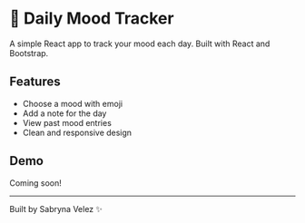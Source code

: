 # 🌈 Daily Mood Tracker

A simple React app to track your mood each day. Built with React and Bootstrap.

## Features
- Choose a mood with emoji
- Add a note for the day
- View past mood entries
- Clean and responsive design

## Demo
Coming soon!

---

Built by Sabryna Velez ✨
